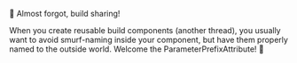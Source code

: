 🙆 Almost forgot, build sharing!

When you create reusable build components (another thread), you usually want to avoid smurf-naming inside your component, but have them properly named to the outside world. Welcome the ParameterPrefixAttribute! 🎯
